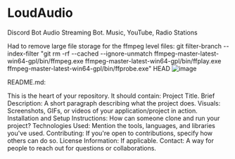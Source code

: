 # LoudAudio
Discord Bot Audio Streaming Bot. Music, YouTube, Radio Stations

Had to remove large file storage for the ffmpeg level files:
git filter-branch --index-filter "git rm -rf --cached --ignore-unmatch ffmpeg-master-latest-win64-gpl/bin/ffmpeg.exe ffmpeg-master-latest-win64-gpl/bin/ffplay.exe ffmpeg-master-latest-win64-gpl/bin/ffprobe.exe" HEAD
![image](https://github.com/johame72/LoudAudio/assets/134301243/003de03e-33f7-4f2e-a509-35c0bd89001f)


README.md:

This is the heart of your repository. It should contain:
Project Title.
Brief Description: A short paragraph describing what the project does.
Visuals: Screenshots, GIFs, or videos of your application/project in action.
Installation and Setup Instructions: How can someone clone and run your project?
Technologies Used: Mention the tools, languages, and libraries you've used.
Contributing: If you're open to contributions, specify how others can do so.
License Information: If applicable.
Contact: A way for people to reach out for questions or collaborations.

